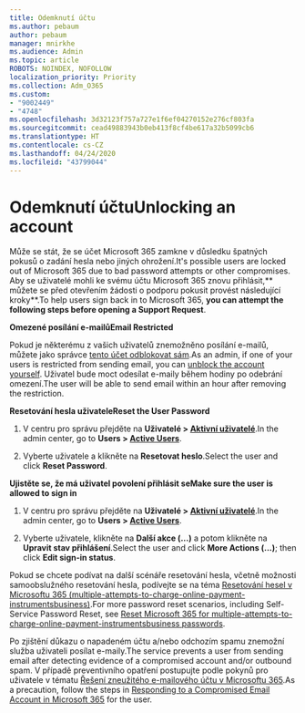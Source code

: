 ```yaml
---
title: Odemknutí účtu
ms.author: pebaum
author: pebaum
manager: mnirkhe
ms.audience: Admin
ms.topic: article
ROBOTS: NOINDEX, NOFOLLOW
localization_priority: Priority
ms.collection: Adm_O365
ms.custom:
- "9002449"
- "4748"
ms.openlocfilehash: 3d32123f757a727e1f6ef04270152e276cf803fa
ms.sourcegitcommit: cead49883943b0eb413f8cf4be617a32b5099cb6
ms.translationtype: HT
ms.contentlocale: cs-CZ
ms.lasthandoff: 04/24/2020
ms.locfileid: "43799044"
---
```

# <a name="unlocking-an-account"></a><span data-ttu-id="feae0-102">Odemknutí účtu</span><span class="sxs-lookup"><span data-stu-id="feae0-102">Unlocking an account</span></span>

<span data-ttu-id="feae0-103">Může se stát, že se účet Microsoft 365 zamkne v důsledku špatných pokusů o zadání hesla nebo jiných ohrožení.</span><span class="sxs-lookup"><span data-stu-id="feae0-103">It's possible users are locked out of Microsoft 365 due to bad password attempts or other compromises.</span></span> <span data-ttu-id="feae0-104">Aby se uživatelé mohli ke svému účtu Microsoft 365 znovu přihlásit,\*\* můžete se před otevřením žádosti o podporu pokusit provést následující kroky\*\*.</span><span class="sxs-lookup"><span data-stu-id="feae0-104">To help users sign back in to Microsoft 365, **you can attempt the following steps before opening a Support Request**.</span></span> 

<span data-ttu-id="feae0-105">**Omezené posílání e-mailů**</span><span class="sxs-lookup"><span data-stu-id="feae0-105">**Email Restricted**</span></span>

<span data-ttu-id="feae0-106">Pokud je některému z vašich uživatelů znemožněno posílání e-mailů, můžete jako správce [tento účet odblokovat sám](https://docs.microsoft.com/microsoft-365/security/office-365-security/removing-user-from-restricted-users-portal-after-spam).</span><span class="sxs-lookup"><span data-stu-id="feae0-106">As an admin, if one of your users is restricted from sending email, you can [unblock the account yourself](https://docs.microsoft.com/microsoft-365/security/office-365-security/removing-user-from-restricted-users-portal-after-spam).</span></span> <span data-ttu-id="feae0-107">Uživatel bude moct odesílat e-maily během hodiny po odebrání omezení.</span><span class="sxs-lookup"><span data-stu-id="feae0-107">The user will be able to send email within an hour after removing the restriction.</span></span>

<span data-ttu-id="feae0-108">**Resetování hesla uživatele**</span><span class="sxs-lookup"><span data-stu-id="feae0-108">**Reset the User Password**</span></span>

1. <span data-ttu-id="feae0-109">V centru pro správu přejděte na **Uživatelé > [Aktivní uživatelé](https://admin.microsoft.com/Adminportal/Home?source=applauncher#/users)**.</span><span class="sxs-lookup"><span data-stu-id="feae0-109">In the admin center, go to **Users > [Active Users](https://admin.microsoft.com/Adminportal/Home?source=applauncher#/users)**.</span></span>

2. <span data-ttu-id="feae0-110">Vyberte uživatele a klikněte na **Resetovat heslo**.</span><span class="sxs-lookup"><span data-stu-id="feae0-110">Select the user and click **Reset Password**.</span></span>

<span data-ttu-id="feae0-111">**Ujistěte se, že má uživatel povolení přihlásit se**</span><span class="sxs-lookup"><span data-stu-id="feae0-111">**Make sure the user is allowed to sign in**</span></span>

1. <span data-ttu-id="feae0-112">V centru pro správu přejděte na **Uživatelé > [Aktivní uživatelé](https://admin.microsoft.com/Adminportal/Home?source=applauncher#/users)**.</span><span class="sxs-lookup"><span data-stu-id="feae0-112">In the admin center, go to **Users > [Active Users](https://admin.microsoft.com/Adminportal/Home?source=applauncher#/users)**.</span></span>

2. <span data-ttu-id="feae0-113">Vyberte uživatele, klikněte na **Další akce (...)** a potom klikněte na **Upravit stav přihlášení**.</span><span class="sxs-lookup"><span data-stu-id="feae0-113">Select the user and click **More Actions (...)**; then click **Edit sign-in status**.</span></span>

<span data-ttu-id="feae0-114">Pokud se chcete podívat na další scénáře resetování hesla, včetně možnosti samoobslužného resetování hesla, podívejte se na téma [Resetování hesel v Microsoftu 365 (multiple-attempts-to-charge-online-payment-instrumentsbusiness)](https://docs.microsoft.com/microsoft-365/admin/add-users/reset-passwords?view=o365-worldwide).</span><span class="sxs-lookup"><span data-stu-id="feae0-114">For more password reset scenarios, including Self-Service Password Reset, see [Reset Microsoft 365 for multiple-attempts-to-charge-online-payment-instrumentsbusiness passwords](https://docs.microsoft.com/microsoft-365/admin/add-users/reset-passwords?view=o365-worldwide).</span></span>

<span data-ttu-id="feae0-115">Po zjištění důkazu o napadeném účtu a/nebo odchozím spamu znemožní služba uživateli posílat e-maily.</span><span class="sxs-lookup"><span data-stu-id="feae0-115">The service prevents a user from sending email after detecting evidence of a compromised account and/or outbound spam.</span></span> <span data-ttu-id="feae0-116">V případě preventivního opatření postupujte podle pokynů pro uživatele v tématu [Řešení zneužitého e-mailového účtu v Microsoftu 365](https://docs.microsoft.com/office365/securitycompliance/responding-to-a-compromised-email-account).</span><span class="sxs-lookup"><span data-stu-id="feae0-116">As a precaution, follow the steps in [Responding to a Compromised Email Account in Microsoft 365](https://docs.microsoft.com/office365/securitycompliance/responding-to-a-compromised-email-account) for the user.</span></span>
